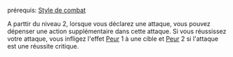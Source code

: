 prérequis: [Style de combat](../../1.%20Talent%20de%20base/Style%20de%20combat.md)

A parttir du niveau 2, lorsque vous déclarez une attaque, vous pouvez dépenser une action supplémentaire dans cette attaque.
Si vous réussissez votre attaque, vous infligez l'effet [Peur](../../../../1.Regles%20generales/1.Regles%20de%20jeu/1.Base/7.Etats.md#Peur) 1 à une cible et [Peur](../../../../1.Regles%20generales/1.Regles%20de%20jeu/1.Base/7.Etats.md#Peur) 2 si l'attaque est une réussite critique.
